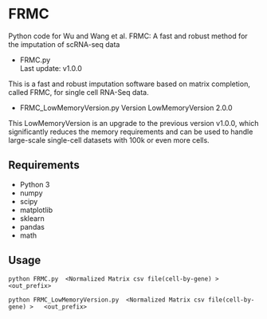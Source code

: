 # FRMC 

Python code for Wu and Wang et al. FRMC: A fast and robust method for the imputation of scRNA-seq data

* FRMC.py  
Last update: v1.0.0

This is a fast and robust imputation software based on matrix completion, 
called FRMC, for single cell RNA-Seq data.

* FRMC_LowMemoryVersion.py
Version LowMemoryVersion 2.0.0

This LowMemoryVersion is an upgrade to the previous version v1.0.0, which significantly 
reduces the memory requirements and can be used to handle large-scale single-cell datasets 
with 100k or even more cells.


## Requirements
* Python 3
* numpy
* scipy
* matplotlib
* sklearn
* pandas
* math


## Usage
```
python FRMC.py  <Normalized Matrix csv file(cell-by-gene) >  <out_prefix> 

python FRMC_LowMemoryVersion.py  <Normalized Matrix csv file(cell-by-gene) >   <out_prefix> 

```

